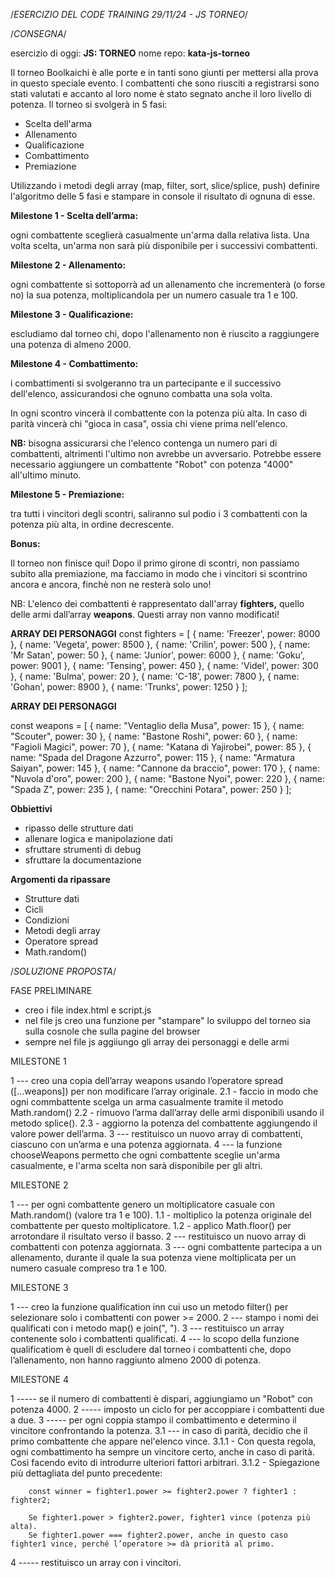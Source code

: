 /*ESERCIZIO DEL CODE TRAINING 29/11/24 - JS TORNEO*/

/*CONSEGNA*/

esercizio di oggi: **JS: TORNEO**
nome repo: **kata-js-torneo**

Il torneo Boolkaichi è alle porte e in tanti sono giunti per mettersi alla prova in questo speciale evento.
I combattenti che sono riusciti a registrarsi sono stati valutati e accanto al loro nome è stato segnato anche il loro livello di potenza. 
Il torneo si svolgerà in 5 fasi:

- Scelta dell'arma
- Allenamento
- Qualificazione
- Combattimento
- Premiazione

Utilizzando i metodi degli array (map, filter, sort, slice/splice, push) definire l'algoritmo delle 5 fasi e stampare in console il risultato di ognuna di esse.

**Milestone 1 - Scelta dell’arma:**

ogni combattente sceglierà casualmente un'arma dalla relativa lista. Una volta scelta, un'arma non sarà più disponibile per i successivi combattenti.

**Milestone 2 - Allenamento:**

ogni combattente si sottoporrà ad un allenamento che incrementerà (o forse no) la sua potenza, moltiplicandola per un numero casuale tra 1 e 100.

**Milestone 3 - Qualificazione:**

escludiamo dal torneo chi, dopo l'allenamento non è riuscito a raggiungere una potenza di almeno 2000.

**Milestone 4 - Combattimento:**

i combattimenti si svolgeranno tra un partecipante e il successivo dell'elenco, assicurandosi che ognuno combatta una sola volta. 

In ogni scontro vincerà il combattente con la potenza più alta. In caso di parità vincerà chi "gioca in casa", ossia chi viene prima nell'elenco.

**NB:** bisogna assicurarsi che l'elenco contenga un numero pari di combattenti, altrimenti l'ultimo non avrebbe un avversario. Potrebbe essere necessario aggiungere un combattente "Robot" con potenza "4000" all'ultimo minuto.

**Milestone 5 - Premiazione:**

tra tutti i vincitori degli scontri, saliranno sul podio i 3 combattenti con la potenza più alta, in ordine decrescente.

**Bonus:**

Il torneo non finisce qui! Dopo il primo girone di scontri, non passiamo subito alla premiazione, ma facciamo in modo che i vincitori si scontrino ancora e ancora, finchè non ne resterà solo uno!

NB: L'elenco dei combattenti è rappresentato dall'array **fighters,** quello delle armi dall’array **weapons**. Questi array non vanno modificati!

**ARRAY DEI PERSONAGGI**
const fighters = [
  {
      name: 'Freezer',
      power: 8000
  },
  {
      name: 'Vegeta',
      power: 8500
  },
  {
      name: 'Crilin',
      power: 500
  },
  {
      name: 'Mr Satan',
      power: 50
  },
  {
      name: 'Junior',
      power: 6000
  },
  {
      name: 'Goku',
      power: 9001
  },
  {
      name: 'Tensing',
      power: 450
  },
  {
      name: 'Videl',
      power: 300
  },
  {
      name: 'Bulma',
      power: 20
  },
  {
      name: 'C-18',
      power: 7800
  },
  {
      name: 'Gohan',
      power: 8900
  },
  {
      name: 'Trunks',
      power: 1250
  }
];

**ARRAY DEI PERSONAGGI**

const weapons = [
  { 
      name: "Ventaglio della Musa", 
      power: 15 
  },
  { 
      name: "Scouter", 
      power: 30 
  },
  { 
      name: "Bastone Roshi", 
      power: 60 
  },
  { 
      name: "Fagioli Magici", 
      power: 70 
  },
  { 
      name: "Katana di Yajirobei", 
      power: 85 
  },
  { 
      name: "Spada del Dragone Azzurro", 
      power: 115 
  },
  { 
      name: "Armatura Saiyan", 
      power: 145 
  },
  { 
      name: "Cannone da braccio", 
      power: 170 
  },
  { 
      name: "Nuvola d'oro", 
      power: 200 
  },
  { 
      name: "Bastone Nyoi", 
      power: 220
  },
  { 
      name: "Spada Z", 
      power: 235 
  },
  { 
      name: "Orecchini Potara", 
      power: 250 
  }
];

**Obbiettivi**
- ripasso delle strutture dati
- allenare logica e manipolazione dati
- sfruttare strumenti di debug
- sfruttare la documentazione

**Argomenti da ripassare**
- Strutture dati
- Cicli
- Condizioni
- Metodi degli array
- Operatore spread
- Math.random()


/*SOLUZIONE PROPOSTA*/

FASE PRELIMINARE

- creo i file index.html e script.js
- nel file js creo una funzione per "stampare" lo sviluppo del torneo sia sulla cosnole che sulla pagine del browser
- sempre nel file js aggiiungo gli array dei personaggi e delle armi

MILESTONE 1

1 --- creo una copia dell’array weapons usando l’operatore spread ([...weapons]) per non modificare l’array originale.
2.1 - faccio in modo che ogni commbattente scelga un arma casualmente tramite il metodo Math.random()
2.2 - rimuovo l’arma dall’array delle armi disponibili usando il metodo splice().
2.3 - aggiorno la potenza del combattente aggiungendo il valore power dell’arma.
3 --- restituisco un nuovo array di combattenti, ciascuno con un’arma e una potenza aggiornata.
4 --- la funzione chooseWeapons permetto che ogni combattente sceglie un'arma casualmente, e l'arma scelta non sarà disponibile per gli altri.

MILESTONE 2

1 --- per ogni combattente genero un moltiplicatore casuale con Math.random() (valore tra 1 e 100).
1.1 - moltiplico la potenza originale del combattente per questo moltiplicatore.
1.2 - applico Math.floor() per arrotondare il risultato verso il basso.
2 --- restituisco un nuovo array di combattenti con potenza aggiornata.
3 --- ogni combattente partecipa a un allenamento, durante il quale la sua potenza viene moltiplicata per un numero casuale compreso tra 1 e 100.

MILESTONE 3

1 --- creo la funzione qualification inn cui uso un metodo filter() per selezionare solo i combattenti con power >= 2000.
2 --- stampo i nomi dei qualificati con i metodo map() e join(", ").
3 --- restituisco un array contenente solo i combattenti qualificati.
4 --- lo scopo della funzione qualificatiom è quell di escludere dal torneo i combattenti che, dopo l’allenamento, non hanno raggiunto almeno 2000 di potenza.

MILESTONE 4

1 ----- se il numero di combattenti è dispari, aggiungiamo un "Robot" con potenza 4000.
2 ----- imposto un ciclo for per accoppiare i combattenti due a due.
3 ----- per ogni coppia stampo il combattimento e determino il vincitore confrontando la potenza.
3.1 --- in caso di parità, decidio che il primo combattente che appare nel'elenco vince.
3.1.1 - Con questa regola, ogni combattimento ha sempre un vincitore certo, anche in caso di parità. Così facendo evito di introdurre ulteriori fattori arbitrari.
3.1.2 - Spiegazione più dettagliata del punto precedente:

        const winner = fighter1.power >= fighter2.power ? fighter1 : fighter2;

        Se fighter1.power > fighter2.power, fighter1 vince (potenza più alta).
        Se fighter1.power === fighter2.power, anche in questo caso fighter1 vince, perché l’operatore >= dà priorità al primo.

4 ----- restituisco un array con i vincitori.